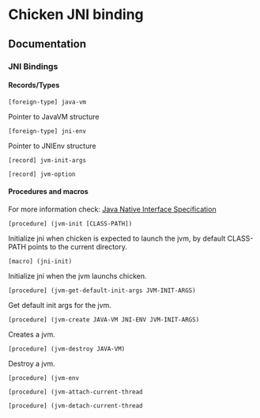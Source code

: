 # Chicken JNI binding

## Documentation

### JNI Bindings

#### Records/Types

    [foreign-type] java-vm

Pointer to JavaVM structure

    [foreign-type] jni-env

Pointer to JNIEnv structure

    [record] jvm-init-args

    [record] jvm-option

#### Procedures and macros

For more information check: [Java Native Interface Specification](http://docs.oracle.com/javase/7/docs/technotes/guides/jni/spec/jniTOC.html)

    [procedure] (jvm-init [CLASS-PATH])

Initialize jni when chicken is expected to launch the jvm, by default CLASS-PATH points to the current directory.

    [macro] (jni-init)

Initialize jni when the jvm launchs chicken.

    [procedure] (jvm-get-default-init-args JVM-INIT-ARGS)

Get default init args for the jvm.

    [procedure] (jvm-create JAVA-VM JNI-ENV JVM-INIT-ARGS)

Creates a jvm.

    [procedure] (jvm-destroy JAVA-VM)

Destroy a jvm.

    [procedure] (jvm-env

    [procedure] (jvm-attach-current-thread

    [procedure] (jvm-detach-current-thread
